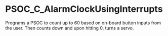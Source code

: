 # PSOC_C_AlarmClockUsingInterrupts
Programs a PSOC to count up to 60 based on on-board button inputs from the user. Then counts down and upon hitting 0, turns a servo.
